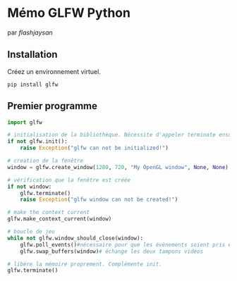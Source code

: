 # Mémo GLFW Python

par *flashjaysan*

## Installation

Créez un environnement virtuel.

```
pip install glfw
```

## Premier programme

```python
import glfw

# initialisation de la bibliothèque. Nécessite d'appeler terminate ensuite.
if not glfw.init():
    raise Exception("glfw can not be initialized!")

# creation de la fenêtre
window = glfw.create_window(1280, 720, "My OpenGL window", None, None)

# vérification que la fenêtre est créée
if not window:
    glfw.terminate()
    raise Exception("glfw window can not be created!")

# make the context current
glfw.make_context_current(window)

# boucle de jeu
while not glfw.window_should_close(window):
    glfw.poll_events()#nécessaire pour que les évènements soient pris en compte
    glfw.swap_buffers(window)# échange les deux tampons vidéos

# libère la mémoire proprement. Complémente init.
glfw.terminate()
```